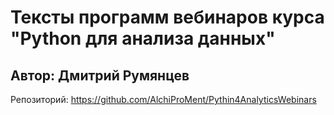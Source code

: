 # Тексты программ вебинаров курса "Python для анализа данных"

## Автор: Дмитрий Румянцев

Репозиторий: https://github.com/AlchiProMent/Pythin4AnalyticsWebinars
